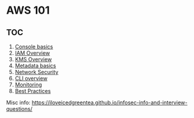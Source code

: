 # AWS 101

## TOC
1) [Console basics](docs/Console.md)
2) [IAM Overview](docs/IAM.md)
3) [KMS Overview](docs/KMS.md)
4) [Metadata basics](docs/Metadata.md)
5) [Network Security](docs/NetworkSec.md)
6) [CLI overview](docs/CLI.md)
7) [Monitoring](docs/Monitoring.md)
8) [Best Practices](docs/BestPractices.md)


Misc info:
https://iloveicedgreentea.github.io/infosec-info-and-interview-questions/
